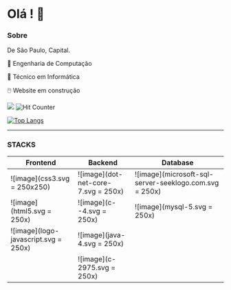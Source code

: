 # Olá ! :vulcan_salute:

### Sobre

De São Paulo, Capital.

:medal_sports: Engenharia de Computação

:medal_sports: Técnico em Informática

:computer_mouse: Website em construção

![](https://komarev.com/ghpvc/?username=vitor-brs) ![Hit Counter](https://visitor-badge.laobi.icu/badge?page_id=vitor-brs.vitor-brs)

[![Top Langs](https://github-readme-stats.vercel.app/api/top-langs/?username=vitor-brs&layout=compact)](https://github.com/vitor-brs/github-readme-stats)

<hr>

### STACKS

| Frontend                 | Backend                 | Database                                   |
| ------------------------ | ----------------------- | ------------------------------------------ |
| ![image](css3.svg = 250x250)            | ![image](dot-net-core-7.svg = 250x) | ![image](microsoft-sql-server-seeklogo.com.svg = 250x) |
| ![image](html5.svg = 250x)           | ![image](c--4.svg = 250x)           | ![image](mysql-5.svg = 250x)                           |
| ![image](logo-javascript.svg = 250x) | ![image](java-4.svg = 250x)         |                                            |
|                          | ![image](c-2975.svg = 250x)         |                                            |
